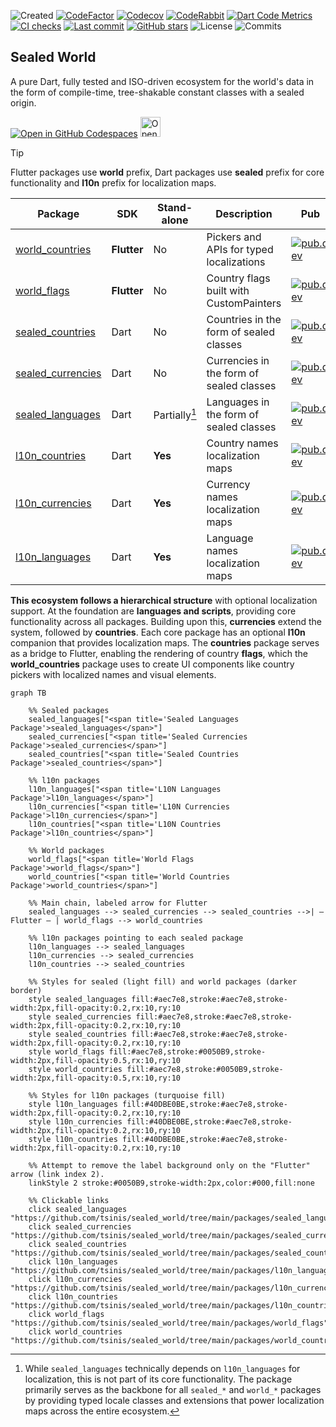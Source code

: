 ![Created](https://img.shields.io/github/created-at/tsinis/sealed_world)
[![CodeFactor](https://www.codefactor.io/repository/github/tsinis/sealed_world/badge)](https://www.codefactor.io/repository/github/tsinis/sealed_world)
[![Codecov](https://codecov.io/github/tsinis/sealed_world/branch/main/graph/badge.svg)](https://app.codecov.io/github/tsinis/sealed_world/flags)
[![CodeRabbit](https://img.shields.io/coderabbit/prs/github/tsinis/sealed_world?logo=vowpalwabbit&logoColor=orange&color=dark-green)](https://coderabbit.ai)
[![Dart Code Metrics](https://img.shields.io/badge/passing-dcm?style=flat&logo=dart&logoColor=lightskyblue&label=dcm&color=dark-green)](https://dcm.dev)
[![CI checks](https://github.com/tsinis/sealed_world/actions/workflows/verify_packages.yaml/badge.svg)](https://github.com/tsinis/sealed_world/actions/workflows/verify_packages.yaml)
[![Last commit](https://img.shields.io/github/last-commit/tsinis/sealed_world)](https://github.com/tsinis/sealed_world/commits)
[![GitHub stars](https://img.shields.io/github/stars/tsinis/sealed_world?style=flat&color=green)](https://github.com/tsinis/sealed_world/stargazers)
![License](https://img.shields.io/github/license/tsinis/sealed_world)
![Commits](https://img.shields.io/github/commit-activity/m/tsinis/sealed_world)

## Sealed World

A pure Dart, fully tested and ISO-driven ecosystem for the world's data in the form of compile-time, tree-shakable constant classes with a sealed origin.

[![Open in GitHub Codespaces](https://github.com/codespaces/badge.svg)](https://codespaces.new/tsinis/sealed_world?hide_repo_select=true&ref=main)
<a href="https://studio.firebase.google.com/new?template=https://github.com/tsinis/sealed_world/tree/main/packages/world_countries/example/">
<picture>
<source
      media="(prefers-color-scheme: dark)"
      srcset="https://cdn.firebasestudio.dev/btn/open_dark_32.svg">
<source
      media="(prefers-color-scheme: light)"
      srcset="https://cdn.firebasestudio.dev/btn/open_light_32.svg">
<img
      height="32"
      alt="Open in Firebase Studio"
      src="https://cdn.firebasestudio.dev/btn/open_dark_32.svg">
</picture>
</a>

> [!TIP]
> Flutter packages use **world** prefix, Dart packages use **sealed** prefix for core functionality and **l10n** prefix for localization maps.

| Package                                                                                          | SDK         | Stand-alone   | Description                              | Pub                                                                                                          |
| ------------------------------------------------------------------------------------------------ | ----------- | ------------- | ---------------------------------------- | ------------------------------------------------------------------------------------------------------------ |
| [world_countries](https://github.com/tsinis/sealed_world/tree/main/packages/world_countries)     | **Flutter** | No            | Pickers and APIs for typed localizations | [![pub.dev](https://img.shields.io/pub/v/world_countries.svg)](https://pub.dev/packages/world_countries)     |
| [world_flags](https://github.com/tsinis/sealed_world/tree/main/packages/world_flags)             | **Flutter** | No            | Country flags built with CustomPainters  | [![pub.dev](https://img.shields.io/pub/v/world_flags.svg)](https://pub.dev/packages/world_flags)             |
| [sealed_countries](https://github.com/tsinis/sealed_world/tree/main/packages/sealed_countries)   | Dart        | No            | Countries in the form of sealed classes  | [![pub.dev](https://img.shields.io/pub/v/sealed_countries.svg)](https://pub.dev/packages/sealed_countries)   |
| [sealed_currencies](https://github.com/tsinis/sealed_world/tree/main/packages/sealed_currencies) | Dart        | No            | Currencies in the form of sealed classes | [![pub.dev](https://img.shields.io/pub/v/sealed_currencies.svg)](https://pub.dev/packages/sealed_currencies) |
| [sealed_languages](https://github.com/tsinis/sealed_world/tree/main/packages/sealed_languages)   | Dart        | Partially[^1] | Languages in the form of sealed classes  | [![pub.dev](https://img.shields.io/pub/v/sealed_languages.svg)](https://pub.dev/packages/sealed_languages)   |
| [l10n_countries](https://github.com/tsinis/sealed_world/tree/main/packages/l10n_countries)       | Dart        | **Yes**       | Country names localization maps          | [![pub.dev](https://img.shields.io/pub/v/l10n_countries.svg)](https://pub.dev/packages/l10n_countries)       |
| [l10n_currencies](https://github.com/tsinis/sealed_world/tree/main/packages/l10n_currencies)     | Dart        | **Yes**       | Currency names localization maps         | [![pub.dev](https://img.shields.io/pub/v/l10n_currencies.svg)](https://pub.dev/packages/l10n_currencies)     |
| [l10n_languages](https://github.com/tsinis/sealed_world/tree/main/packages/l10n_languages)       | Dart        | **Yes**       | Language names localization maps         | [![pub.dev](https://img.shields.io/pub/v/l10n_languages.svg)](https://pub.dev/packages/l10n_languages)       |

**This ecosystem follows a hierarchical structure** with optional localization support. At the foundation are **languages and scripts**, providing core functionality across all packages. Building upon this, **currencies** extend the system, followed by **countries**. Each core package has an optional **l10n** companion that provides localization maps. The **countries** package serves as a bridge to Flutter, enabling the rendering of country **flags**, which the **world_countries** package uses to create UI components like country pickers with localized names and visual elements.

```mermaid
graph TB

    %% Sealed packages
    sealed_languages["<span title='Sealed Languages Package'>sealed_languages</span>"]
    sealed_currencies["<span title='Sealed Currencies Package'>sealed_currencies</span>"]
    sealed_countries["<span title='Sealed Countries Package'>sealed_countries</span>"]

    %% l10n packages
    l10n_languages["<span title='L10N Languages Package'>l10n_languages</span>"]
    l10n_currencies["<span title='L10N Currencies Package'>l10n_currencies</span>"]
    l10n_countries["<span title='L10N Countries Package'>l10n_countries</span>"]

    %% World packages
    world_flags["<span title='World Flags Package'>world_flags</span>"]
    world_countries["<span title='World Countries Package'>world_countries</span>"]

    %% Main chain, labeled arrow for Flutter
    sealed_languages --> sealed_currencies --> sealed_countries -->| ― Flutter ― | world_flags --> world_countries

    %% l10n packages pointing to each sealed package
    l10n_languages --> sealed_languages
    l10n_currencies --> sealed_currencies
    l10n_countries --> sealed_countries

    %% Styles for sealed (light fill) and world packages (darker border)
    style sealed_languages fill:#aec7e8,stroke:#aec7e8,stroke-width:2px,fill-opacity:0.2,rx:10,ry:10
    style sealed_currencies fill:#aec7e8,stroke:#aec7e8,stroke-width:2px,fill-opacity:0.2,rx:10,ry:10
    style sealed_countries fill:#aec7e8,stroke:#aec7e8,stroke-width:2px,fill-opacity:0.2,rx:10,ry:10
    style world_flags fill:#aec7e8,stroke:#0050B9,stroke-width:2px,fill-opacity:0.5,rx:10,ry:10
    style world_countries fill:#aec7e8,stroke:#0050B9,stroke-width:2px,fill-opacity:0.5,rx:10,ry:10

    %% Styles for l10n packages (turquoise fill)
    style l10n_languages fill:#40DBE0BE,stroke:#aec7e8,stroke-width:2px,fill-opacity:0.2,rx:10,ry:10
    style l10n_currencies fill:#40DBE0BE,stroke:#aec7e8,stroke-width:2px,fill-opacity:0.2,rx:10,ry:10
    style l10n_countries fill:#40DBE0BE,stroke:#aec7e8,stroke-width:2px,fill-opacity:0.2,rx:10,ry:10

    %% Attempt to remove the label background only on the "Flutter" arrow (link index 2).
    linkStyle 2 stroke:#0050B9,stroke-width:2px,color:#000,fill:none

    %% Clickable links
    click sealed_languages "https://github.com/tsinis/sealed_world/tree/main/packages/sealed_languages"
    click sealed_currencies "https://github.com/tsinis/sealed_world/tree/main/packages/sealed_currencies"
    click sealed_countries "https://github.com/tsinis/sealed_world/tree/main/packages/sealed_countries"
    click l10n_languages "https://github.com/tsinis/sealed_world/tree/main/packages/l10n_languages"
    click l10n_currencies "https://github.com/tsinis/sealed_world/tree/main/packages/l10n_currencies"
    click l10n_countries "https://github.com/tsinis/sealed_world/tree/main/packages/l10n_countries"
    click world_flags "https://github.com/tsinis/sealed_world/tree/main/packages/world_flags"
    click world_countries "https://github.com/tsinis/sealed_world/tree/main/packages/world_countries"
```

[^1]: While `sealed_languages` technically depends on `l10n_languages` for localization, this is not part of its core functionality. The package primarily serves as the backbone for all `sealed_*` and `world_*` packages by providing typed locale classes and extensions that power localization maps across the entire ecosystem.
